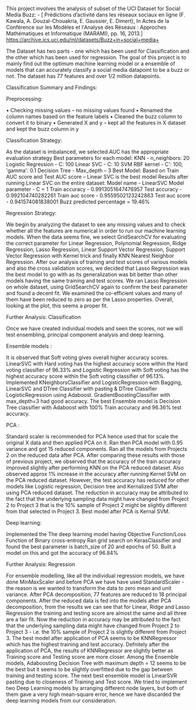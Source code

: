 This project involves the analysis of subset of the UCI Dataset for Social Media Buzz: - 
[ Prédictions d’activité dans les réseaux sociaux en ligne (F. Kawala, A. Douzal-Chouakria, E. Gaussier, E. Dimert), In Actes de la Conférence sur les Modèles et l′Analyse des Réseaux : Approches Mathématiques et Informatique (MARAMI), pp. 16, 2013.]
https://archive.ics.uci.edu/ml/datasets/Buzz+in+social+media+ 

The Dataset has two parts - one which has been used for Classification and the other which has been used for regression. 
The goal of this project is to mainly find out the optimum machine learning model or a ensemble of models 
that can accurately classify a social media datapoint to be a buzz or not. The dataset has 77 features and over 1/2 million datapoints.

Classification Summary and Findings:

Preprocessing: 

• Checking missing values – no missing values found 
• Renamed the column names based on the feature labels 
• Cleaned the buzz column to convert it to binary 
• Generated X and y – kept all the features in X dataset and kept the buzz column in y 

Classification Strategy: 

As the dataset is imbalanced, we selected AUC has the appropriate evaluation strategy
Best parameters for each model: KNN - n_neighbors: 20 Logistic Regression - C: 100 Linear SVC - C: 10 SVM RBF kernel - C': 100, 'gamma': 0.1 Decision Tree - Max_depth – 3
Best Model: Based on Train AUC score and Test AUC score – Linear SVC is the best model
Results after running Linear SVC on the entire dataset: Model name - LinearSVC Model parameter - C = 1 Train accuracy - 0.9913051647476957 Test accuracy - 0.992104740282261 Train auc score - 0.9559502123242883 Test auc score - 0.941574081838001
Buzz predicted percentage = 19.46%

Regression Strategy:

We begin by analyzing the dataset to see any missing values and to check whether all the features are numerical in order to run our machine learning models. When the data seems fine, we select GridSearchCV for evaluating the correct parameter for Linear Regression, Polynomial Regression, Ridge Regression, Lasso Regression, Linear Support Vector Regression, Support Vector Regression with Kernel trick and finally KNN Nearest Neighbor Regression. After our analysis of training and test scores of various models and also the cross validation scores, we decided that Lasso Regression was the best model to go with as its generalization was bit better than other models having the same training and test scores.
We ran Lasso Regression on whole dataset, using GridSearchCV again to confirm the best parameter and found a decent fit. We examined the co-efficient values and many of them have been reduced to zero as per the Lasso properties. Overall, looking at the plot, this seems a proper fit.

Further Analysis: Classification

Once we have created individual models and seen the scores, not we will test ensembling, principal component analysis and deep learning.

Ensemble models :

It is observed that Soft voting gives overall higher accuracy scores. LinearSVC with Hard voting has the highest accuracy score within the Hard voting classifier of 96.33% and Logistic Regression with Soft voting has the highest accuracy score within the Soft voting classifier of 96.13%. Implemented KNeighborsClassifier and LogisticRegression with Bagging, LinearSVC and DTree Classifier with pasting & DTree Classifier LogisticRegression using Adaboost. GradientBoostingClassifier with max_depth=3 had good accuracy. The best Ensemble model is Decision Tree classifier with Adaboost with 100% Train accuracy and 96.36% test accuracy.

PCA :

Standard scaler is recommended for PCA hence used that for scale the original X data and then applied PCA on it. Ran then PCA model with 0.95 variance and got 15 reduced components. Ran all the models from Projects 2 on the reduced data after PCA. After comparing these results with those of previous project, we observed that the accuracy of the train accuracy improved slightly after performing KNN on the PCA reduced dataset. Also observed approx 1% increase in the accuracy after running Kernel SVM on the PCA reduced dataset. However, the test accuracy has reduced for other models like Logistic regression, Decision tree and Kernalized SVM after using PCA reduced dataset. The reduction in accuracy may be attributed to the fact that the underlying sampling data might have changed from Project 2 to Project 3 that is the 10% sample of Project 2 might be slightly different from that selected in Project 3. Best model after PCA is Kernal SVM.

Deep learning:

Implemented the The deep learning model having Objective Function/Loss Function of Binary cross-entropy Ran grid search on KerasClassifier and found the best parameter is batch_size of 20 and epochs of 50. Built a model on this and got the accuracy of 96.84%

Further Analysis: Regression

For ensemble modelling, like all the individual regression models, we have done MinMaxScaler and before PCA we have have used StandardScaler - the reason is we wanted to transform the data to zero mean and unit variance. After PCA decomposition, 77 features are reduced to 18 principal components.
After the reduced data is fed into the models after PCA decomposition, from the results we can see that for Linear, Ridge and Lasso Regression the training and testing score are almost the same and all three are a fair fit. Now the reduction in accuracy may be attributed to the fact that the underlying sampling data might have changed from Project 2 to Project 3 - i.e. the 10% sample of Project 2 is slightly different from Project 3.
The best model after application of PCA seems to be KNNRegressor which has the highest training and test accuracy. Defnitely after the application of PCA, the results of KNNRegressor are slightly better as Training score and Testing score are more closer.
Among the Ensemble models, Adaboosting Decision Tree with maximum depth = 12 seems to be the best but it seems to be slightly overfitted due to the gap between training and testing score.
The next best ensemble model is LinearSVR pasting due to closeness of Training and Test score.
We tried to implement two Deep Learning models by arranging different node layers, but both of them gave a very high mean-square error, hence we have discarded the deep learning models from our consideration.

